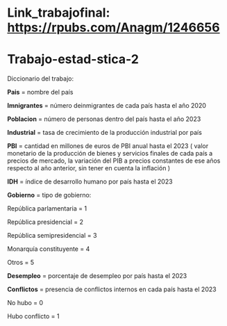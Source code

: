 # Link_trabajofinal: https://rpubs.com/Anagm/1246656

# Trabajo-estad-stica-2

Diccionario del trabajo:

**Pais** = nombre del país

**Imnigrantes** = número deinmigrantes de cada país hasta el año 2020

**Poblacion** = número de personas dentro del país hasta el año 2023

**Industrial** = tasa de crecimiento de la producción industrial por país 

**PBI** = cantidad en millones de euros de PBI anual hasta el 2023 ( valor monetario de la producción de bienes y servicios finales de cada país a precios de mercado,  la variación del PIB a precios constantes de ese años respecto al año anterior, sin tener en cuenta la inflación )

**IDH** = índice de desarrollo humano por país hasta el 2023

**Gobierno** = tipo de gobierno:

  República parlamentaria = 1

  República presidencial = 2

  República semipresidencial = 3

  Monarquía constituyente = 4

  Otros = 5

**Desempleo** = porcentaje de desempleo por país hasta el 2023

**Conflictos** = presencia de conflictos internos en cada país hasta el 2023

No hubo = 0

Hubo conflicto = 1

















